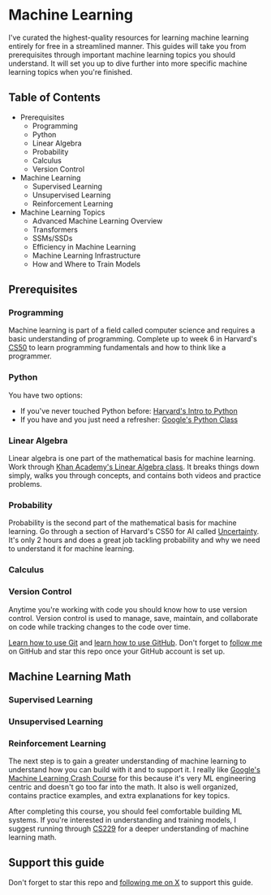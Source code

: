 # Machine Learning

I've curated the highest-quality resources for learning machine learning entirely for free in a streamlined manner. This guides will take you from prerequisites through important machine learning topics you should understand. It will set you up to dive further into more specific machine learning topics when you're finished.

## Table of Contents
* Prerequisites
  * Programming
  * Python
  * Linear Algebra
  * Probability
  * Calculus
  * Version Control
* Machine Learning
  * Supervised Learning
  * Unsupervised Learning
  * Reinforcement Learning
* Machine Learning Topics
  * Advanced Machine Learning Overview
  * Transformers
  * SSMs/SSDs
  * Efficiency in Machine Learning
  * Machine Learning Infrastructure
  * How and Where to Train Models

## Prerequisites

### Programming

Machine learning is part of a field called computer science and requires a basic understanding of programming. Complete up to week 6 in Harvard's [CS50](https://cs50.harvard.edu/x/2024/weeks/0/) to learn programming fundamentals and how to think like a programmer.

### Python

You have two options:
* If you've never touched Python before: [Harvard's Intro to Python](https://cs50.harvard.edu/python/2022/)
* If you have and you just need a refresher: [Google's Python Class](https://developers.google.com/edu/python)

### Linear Algebra

Linear algebra is one part of the mathematical basis for machine learning. Work through [Khan Academy's Linear Algebra class](https://www.khanacademy.org/math/linear-algebra). It breaks things down simply, walks you through concepts, and contains both videos and practice problems.

### Probability

Probability is the second part of the mathematical basis for machine learning. Go through  a section of Harvard's CS50 for AI called [Uncertainty](https://cs50.harvard.edu/ai/2024/weeks/2/). It's only 2 hours and does a great job tackling probability and why we need to understand it for machine learning.

### Calculus


### Version Control

Anytime you're working with code you should know how to use version control. Version control is used to manage, save, maintain, and collaborate on code while tracking changes to the code over time.

[Learn how to use Git](https://git-scm.com/book/en/v2) and [learn how to use GitHub](https://docs.github.com/en/get-started). Don't forget to [follow me](https://github.com/loganthorneloe) on GitHub and star this repo once your GitHub account is set up.

## Machine Learning Math

### Supervised Learning



### Unsupervised Learning


### Reinforcement Learning



The next step is to gain a greater understanding of machine learning to understand how you can build with it and to support it. I really like [Google's Machine Learning Crash Course](https://developers.google.com/machine-learning/crash-course/framing/video-lecture) for this because it's very ML engineering centric and doesn't go too far into the math. It also is well organized, contains practice examples, and extra explanations for key topics.

After completing this course, you should feel comfortable building ML systems. If you're interested in understanding and training models, I suggest running through [CS229](CS299/cs299.md) for a deeper understanding of machine learning math.

## Support this guide

Don't forget to star this repo and [following me on X](https://x.com/loganthorneloe) to support this guide.